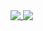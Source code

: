 <a href="https://github.com/rarenatoe/rarenatoe">
  <img align="top" src="https://github-readme-stats.vercel.app/api/top-langs/?username=rarenatoe&hide_border=true&layout=compact&theme=merko" />
</a>
<a href="https://github.com/rarenatoe/rarenatoe">
  <img align="top" src="https://github-readme-stats.vercel.app/api?username=rarenatoe&show_icons=true&count_private=true&hide_border=true&theme=merko" />
</a>
